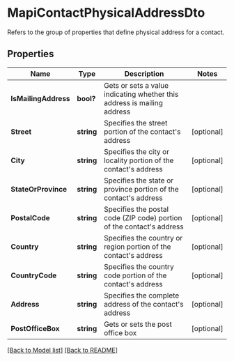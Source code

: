 # MapiContactPhysicalAddressDto
Refers to the group of properties that define physical address for a contact.             

## Properties
Name | Type | Description | Notes
------------ | ------------- | ------------- | -------------
**IsMailingAddress** | **bool?** | Gets or sets a value indicating whether this address is mailing address              | 
**Street** | **string** | Specifies the street portion of the contact&#39;s address              | [optional] 
**City** | **string** | Specifies the city or locality portion of the contact&#39;s address              | [optional] 
**StateOrProvince** | **string** | Specifies the state or province portion of the contact&#39;s address              | [optional] 
**PostalCode** | **string** | Specifies the postal code (ZIP code) portion of the contact&#39;s address              | [optional] 
**Country** | **string** | Specifies the country or region portion of the contact&#39;s address              | [optional] 
**CountryCode** | **string** | Specifies the country code portion of the contact&#39;s address              | [optional] 
**Address** | **string** | Specifies the complete address of the contact&#39;s address              | [optional] 
**PostOfficeBox** | **string** | Gets or sets the post office box              | [optional] 


[[Back to Model list]](Models.md) [[Back to README]](README.md)

